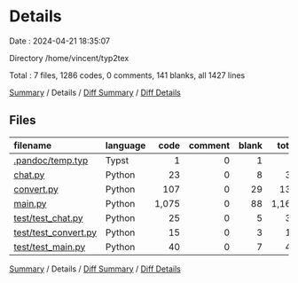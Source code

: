 # Details

Date : 2024-04-21 18:35:07

Directory /home/vincent/typ2tex

Total : 7 files,  1286 codes, 0 comments, 141 blanks, all 1427 lines

[Summary](results.md) / Details / [Diff Summary](diff.md) / [Diff Details](diff-details.md)

## Files
| filename | language | code | comment | blank | total |
| :--- | :--- | ---: | ---: | ---: | ---: |
| [.pandoc/temp.typ](/.pandoc/temp.typ) | Typst | 1 | 0 | 1 | 2 |
| [chat.py](/chat.py) | Python | 23 | 0 | 8 | 31 |
| [convert.py](/convert.py) | Python | 107 | 0 | 29 | 136 |
| [main.py](/main.py) | Python | 1,075 | 0 | 88 | 1,163 |
| [test/test_chat.py](/test/test_chat.py) | Python | 25 | 0 | 5 | 30 |
| [test/test_convert.py](/test/test_convert.py) | Python | 15 | 0 | 3 | 18 |
| [test/test_main.py](/test/test_main.py) | Python | 40 | 0 | 7 | 47 |

[Summary](results.md) / Details / [Diff Summary](diff.md) / [Diff Details](diff-details.md)